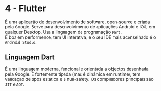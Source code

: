 # 4 - Flutter

É uma aplicação de desenvolvimento de software, open-source e criada pela Google. Serve para desenvolvimento de aplicações Android e iOS, em qualquer Desktop. Usa a linguagem de programação `Dart`. <br>
É boa em performence, tem UI interativa, e o seu IDE mais aconselhado é o `Android Studio`.

## Linguagem Dart

É uma linguagem moderna, funcional e orientada a objectos desenhada pela Google. É fortemente tipada (mas é dinâmica em runtime), tem validação de tipos estática e é null-safety. Os compiladores principais são `JIT` e `AOT`.

